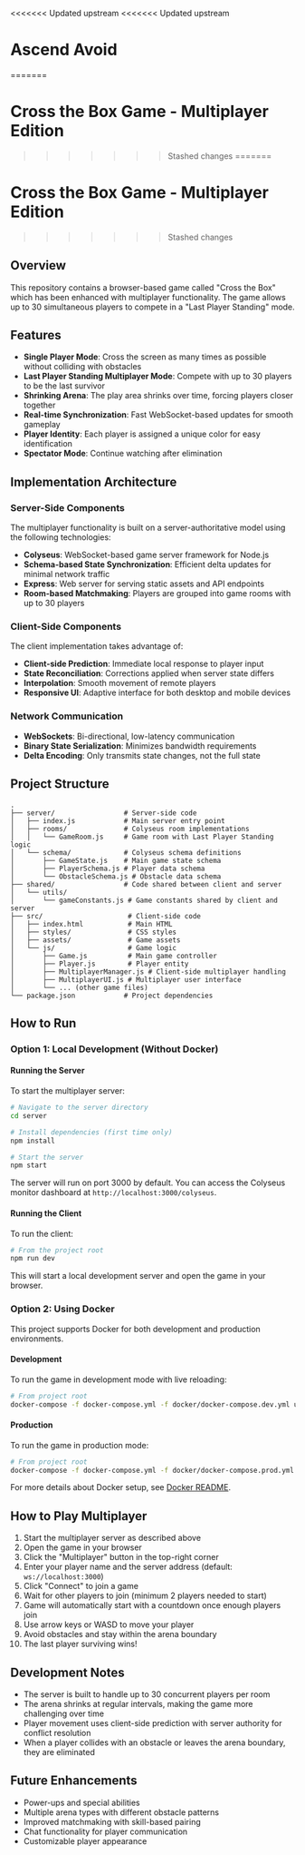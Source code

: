 <<<<<<< Updated upstream
<<<<<<< Updated upstream
# Ascend Avoid
=======
# Cross the Box Game - Multiplayer Edition
>>>>>>> Stashed changes
=======
# Cross the Box Game - Multiplayer Edition
>>>>>>> Stashed changes

## Overview

This repository contains a browser-based game called "Cross the Box" which has been enhanced with multiplayer functionality. The game allows up to 30 simultaneous players to compete in a "Last Player Standing" mode.

## Features

- **Single Player Mode**: Cross the screen as many times as possible without colliding with obstacles
- **Last Player Standing Multiplayer Mode**: Compete with up to 30 players to be the last survivor
- **Shrinking Arena**: The play area shrinks over time, forcing players closer together
- **Real-time Synchronization**: Fast WebSocket-based updates for smooth gameplay
- **Player Identity**: Each player is assigned a unique color for easy identification
- **Spectator Mode**: Continue watching after elimination

## Implementation Architecture


### Server-Side Components

The multiplayer functionality is built on a server-authoritative model using the following technologies:

- **Colyseus**: WebSocket-based game server framework for Node.js
- **Schema-based State Synchronization**: Efficient delta updates for minimal network traffic
- **Express**: Web server for serving static assets and API endpoints
- **Room-based Matchmaking**: Players are grouped into game rooms with up to 30 players

### Client-Side Components

The client implementation takes advantage of:

- **Client-side Prediction**: Immediate local response to player input
- **State Reconciliation**: Corrections applied when server state differs
- **Interpolation**: Smooth movement of remote players
- **Responsive UI**: Adaptive interface for both desktop and mobile devices

### Network Communication

- **WebSockets**: Bi-directional, low-latency communication
- **Binary State Serialization**: Minimizes bandwidth requirements
- **Delta Encoding**: Only transmits state changes, not the full state

## Project Structure

```
.
├── server/                 # Server-side code
│   ├── index.js            # Main server entry point
│   ├── rooms/              # Colyseus room implementations
│   │   └── GameRoom.js     # Game room with Last Player Standing logic
│   └── schema/             # Colyseus schema definitions
│       ├── GameState.js    # Main game state schema
│       ├── PlayerSchema.js # Player data schema
│       └── ObstacleSchema.js # Obstacle data schema
├── shared/                 # Code shared between client and server
│   └── utils/
│       └── gameConstants.js # Game constants shared by client and server
├── src/                     # Client-side code
│   ├── index.html           # Main HTML
│   ├── styles/              # CSS styles
│   ├── assets/              # Game assets
│   └── js/                  # Game logic
│       ├── Game.js          # Main game controller
│       ├── Player.js        # Player entity
│       ├── MultiplayerManager.js # Client-side multiplayer handling
│       ├── MultiplayerUI.js # Multiplayer user interface
│       └── ... (other game files)
└── package.json            # Project dependencies
```

## How to Run

### Option 1: Local Development (Without Docker)

#### Running the Server

To start the multiplayer server:

```bash
# Navigate to the server directory
cd server

# Install dependencies (first time only)
npm install

# Start the server
npm start
```

The server will run on port 3000 by default. You can access the Colyseus monitor dashboard at `http://localhost:3000/colyseus`.

#### Running the Client

To run the client:

```bash
# From the project root
npm run dev
```

This will start a local development server and open the game in your browser.

### Option 2: Using Docker

This project supports Docker for both development and production environments.

#### Development

To run the game in development mode with live reloading:

```bash
# From project root
docker-compose -f docker-compose.yml -f docker/docker-compose.dev.yml up --build
```

#### Production

To run the game in production mode:

```bash
# From project root
docker-compose -f docker-compose.yml -f docker/docker-compose.prod.yml up --build
```

For more details about Docker setup, see [Docker README](docker/README.md).

## How to Play Multiplayer

1. Start the multiplayer server as described above
2. Open the game in your browser
3. Click the "Multiplayer" button in the top-right corner
4. Enter your player name and the server address (default: `ws://localhost:3000`)
5. Click "Connect" to join a game
6. Wait for other players to join (minimum 2 players needed to start)
7. Game will automatically start with a countdown once enough players join
8. Use arrow keys or WASD to move your player
9. Avoid obstacles and stay within the arena boundary
10. The last player surviving wins!

## Development Notes

- The server is built to handle up to 30 concurrent players per room
- The arena shrinks at regular intervals, making the game more challenging over time
- Player movement uses client-side prediction with server authority for conflict resolution
- When a player collides with an obstacle or leaves the arena boundary, they are eliminated

## Future Enhancements

- Power-ups and special abilities
- Multiple arena types with different obstacle patterns
- Improved matchmaking with skill-based pairing
- Chat functionality for player communication
- Customizable player appearance
